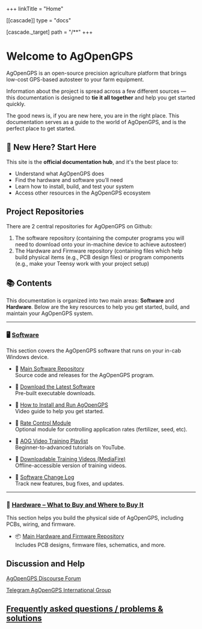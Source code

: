 +++
linkTitle = "Home"

[[cascade]]
type = "docs"

[cascade._target]
path = "/**"
+++

# Welcome to AgOpenGPS 
AgOpenGPS is an open-source precision agriculture platform that brings low-cost GPS-based autosteer to your farm equipment.

Information about the project is spread across a few different sources — this documentation is designed to **tie it all together** and help you get started quickly.

The good news is, if you are new here, you are in the right place. This documentation serves as a guide to the world of AgOpenGPS, and is the perfect place to get started.

## 🧭 New Here? Start Here

This site is the **official documentation hub**, and it's the best place to:
- Understand what AgOpenGPS does
- Find the hardware and software you’ll need
- Learn how to install, build, and test your system
- Access other resources in the AgOpenGPS ecosystem

## Project Repositories
There are 2 central repositories for AgOpenGPS on Github:
1) The software repository (containing the computer programs you will need to download onto your in-machine device to achieve autosteer)
2) The Hardware and Firmware repository (containing files which help build physical items (e.g., PCB design files) or program components (e.g., make your Teensy work with your project setup)

## 📚 Contents

This documentation is organized into two main areas: **Software** and **Hardware**. Below are the key resources to help you get started, build, and maintain your AgOpenGPS system.

---

### 🖥️ [Software](software)

This section covers the AgOpenGPS software that runs on your in-cab Windows device.

- 🔗 [Main Software Repository](https://github.com/AgOpenGPS-Official/AgOpenGPS)  
  Source code and releases for the AgOpenGPS program.

- 💾 [Download the Latest Software](https://github.com/AgOpenGPS-Official/AgOpenGPS/releases)  
  Pre-built executable downloads.

- 🧰 [How to Install and Run AgOpenGPS](https://www.youtube.com/watch?v=bVo6HwYIdP4)  
  Video guide to help you get started.

- 🌾 [Rate Control Module](https://github.com/AgOpenGPS-Official/Rate_Control)  
  Optional module for controlling application rates (fertilizer, seed, etc).

- 🎥 [AOG Video Training Playlist](https://www.youtube.com/playlist?list=PL1N2N2XFHWW1fIDhb7koOa7hxH0LGppYc)  
  Beginner-to-advanced tutorials on YouTube.

- 💽 [Downloadable Training Videos (MediaFire)](https://www.mediafire.com/folder/wwcvo7zhdogh1/Videos)  
  Offline-accessible version of training videos.

- 📝 [Software Change Log](software/ChangeLog)  
  Track new features, bug fixes, and updates.

---

### 🔧 [Hardware – What to Buy and Where to Buy It](hardware)

This section helps you build the physical side of AgOpenGPS, including PCBs, wiring, and firmware.

- 📦 [Main Hardware and Firmware Repository](https://github.com/AgOpenGPS-Official/Boards)  
  Includes PCB designs, firmware files, schematics, and more.


## Discussion and Help

[AgOpenGPS Discourse Forum](https://discourse.agopengps.com/)

[Telegram AgOpenGPS International Group](https://t.me/agopengpsinternational)

## [Frequently asked questions / problems & solutions](software/FAQ)
